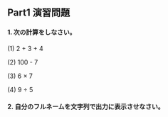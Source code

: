 ## Part1 演習問題

#### 1. 次の計算をしなさい。

(1) 2 + 3 + 4 

(2) 100 - 7

(3) 6 × 7

(4) 9 ÷ 5

#### 2. 自分のフルネームを文字列で出力に表示させなさい。 

